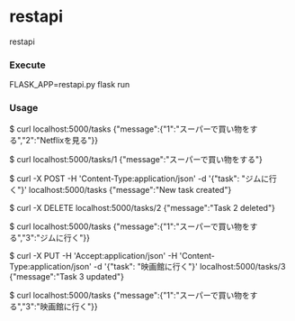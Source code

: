 # restapi
restapi

### Execute
FLASK_APP=restapi.py flask run

### Usage
$ curl localhost:5000/tasks
{"message":{"1":"スーパーで買い物をする","2":"Netflixを見る"}}

$ curl localhost:5000/tasks/1
{"message":"スーパーで買い物をする"}

$ curl -X POST -H 'Content-Type:application/json' -d '{"task": "ジムに行く"}' localhost:5000/tasks
{"message":"New task created"}

$ curl -X DELETE localhost:5000/tasks/2
{"message":"Task 2 deleted"}

$ curl localhost:5000/tasks
{"message":{"1":"スーパーで買い物をする","3":"ジムに行く"}}

$ curl -X PUT -H 'Accept:application/json' -H 'Content-Type:application/json' -d '{"task": "映画館に行く"}' localhost:5000/tasks/3
{"message":"Task 3 updated"}

$ curl localhost:5000/tasks
{"message":{"1":"スーパーで買い物をする","3":"映画館に行く"}}
